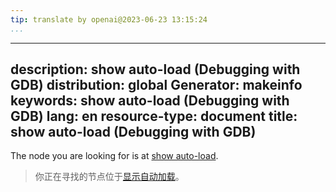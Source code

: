 ```yaml
---
tip: translate by openai@2023-06-23 13:15:24
...
```

---
description: show auto-load (Debugging with GDB)
distribution: global
Generator: makeinfo
keywords: show auto-load (Debugging with GDB)
lang: en
resource-type: document
title: show auto-load (Debugging with GDB)
---

The node you are looking for is at [show auto-load](Auto_002dloading.html#show-auto_002dload).

> 你正在寻找的节点位于[显示自动加载](Auto_002dloading.html#show-auto_002dload)。
